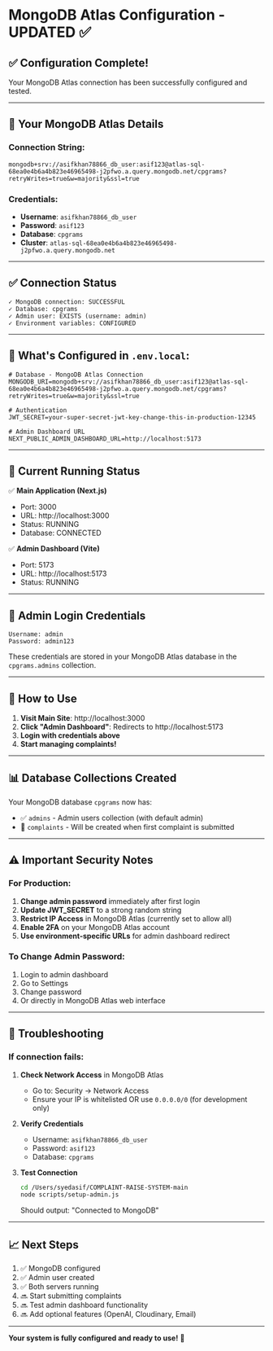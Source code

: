 # MongoDB Atlas Configuration - UPDATED ✅

## ✅ **Configuration Complete!**

Your MongoDB Atlas connection has been successfully configured and tested.

---

## 🔐 **Your MongoDB Atlas Details**

### **Connection String:**
```
mongodb+srv://asifkhan78866_db_user:asif123@atlas-sql-68ea0e4b6a4b823e46965498-j2pfwo.a.query.mongodb.net/cpgrams?retryWrites=true&w=majority&ssl=true
```

### **Credentials:**
- **Username**: `asifkhan78866_db_user`
- **Password**: `asif123`
- **Database**: `cpgrams`
- **Cluster**: `atlas-sql-68ea0e4b6a4b823e46965498-j2pfwo.a.query.mongodb.net`

---

## ✅ **Connection Status**

```
✓ MongoDB connection: SUCCESSFUL
✓ Database: cpgrams
✓ Admin user: EXISTS (username: admin)
✓ Environment variables: CONFIGURED
```

---

## 📝 **What's Configured in `.env.local`:**

```env
# Database - MongoDB Atlas Connection
MONGODB_URI=mongodb+srv://asifkhan78866_db_user:asif123@atlas-sql-68ea0e4b6a4b823e46965498-j2pfwo.a.query.mongodb.net/cpgrams?retryWrites=true&w=majority&ssl=true

# Authentication
JWT_SECRET=your-super-secret-jwt-key-change-this-in-production-12345

# Admin Dashboard URL
NEXT_PUBLIC_ADMIN_DASHBOARD_URL=http://localhost:5173
```

---

## 🔄 **Current Running Status**

✅ **Main Application (Next.js)**
- Port: 3000
- URL: http://localhost:3000
- Status: RUNNING
- Database: CONNECTED

✅ **Admin Dashboard (Vite)**
- Port: 5173
- URL: http://localhost:5173
- Status: RUNNING

---

## 🎯 **Admin Login Credentials**

```
Username: admin
Password: admin123
```

These credentials are stored in your MongoDB Atlas database in the `cpgrams.admins` collection.

---

## 🚀 **How to Use**

1. **Visit Main Site**: http://localhost:3000
2. **Click "Admin Dashboard"**: Redirects to http://localhost:5173
3. **Login with credentials above**
4. **Start managing complaints!**

---

## 📊 **Database Collections Created**

Your MongoDB database `cpgrams` now has:
- ✅ `admins` - Admin users collection (with default admin)
- 🔄 `complaints` - Will be created when first complaint is submitted

---

## ⚠️ **Important Security Notes**

### For Production:
1. **Change admin password** immediately after first login
2. **Update JWT_SECRET** to a strong random string
3. **Restrict IP Access** in MongoDB Atlas (currently set to allow all)
4. **Enable 2FA** on your MongoDB Atlas account
5. **Use environment-specific URLs** for admin dashboard redirect

### To Change Admin Password:
1. Login to admin dashboard
2. Go to Settings
3. Change password
4. Or directly in MongoDB Atlas web interface

---

## 🔧 **Troubleshooting**

### If connection fails:
1. **Check Network Access** in MongoDB Atlas
   - Go to: Security → Network Access
   - Ensure your IP is whitelisted OR use `0.0.0.0/0` (for development only)

2. **Verify Credentials**
   - Username: `asifkhan78866_db_user`
   - Password: `asif123`
   - Database: `cpgrams`

3. **Test Connection**
   ```bash
   cd /Users/syedasif/COMPLAINT-RAISE-SYSTEM-main
   node scripts/setup-admin.js
   ```
   Should output: "Connected to MongoDB"

---

## 📈 **Next Steps**

1. ✅ MongoDB configured
2. ✅ Admin user created
3. ✅ Both servers running
4. 🔜 Start submitting complaints
5. 🔜 Test admin dashboard functionality
6. 🔜 Add optional features (OpenAI, Cloudinary, Email)

---

**Your system is fully configured and ready to use!** 🎉


